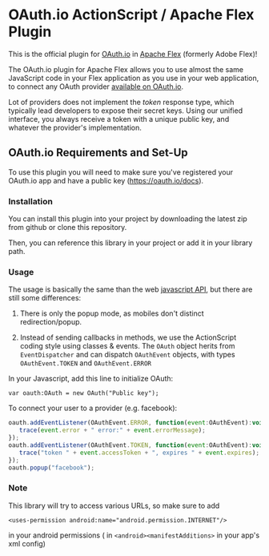 # OAuth.io ActionScript / Apache Flex Plugin

This is the official plugin for [OAuth.io](https://oauth.io) in [Apache Flex](http://flex.apache.org/) (formerly Adobe Flex)!

The OAuth.io plugin for Apache Flex allows you to use almost the same JavaScript code in your Flex application as you use in your web application, to connect any OAuth provider [available on OAuth.io](https://oauth.io/providers).

Lot of providers does not implement the _token_ response type, which typically lead developers to expose their secret keys. Using our unified interface, you always receive a token with a unique public key, and whatever the provider's implementation.


## OAuth.io Requirements and Set-Up

To use this plugin you will need to make sure you've registered your OAuth.io app and have a public key (https://oauth.io/docs).


### Installation

You can install this plugin into your project by downloading the latest zip from github or clone this repository.

Then, you can reference this library in your project or add it in your library path.

### Usage

The usage is basically the same than the web [javascript API](https://oauth.io/docs/api), but there are still some differences:

1. There is only the popup mode, as mobiles don't distinct redirection/popup.

2. Instead of sending callbacks in methods, we use the ActionScript coding style using classes & events. The `OAuth` object herits from `EventDispatcher` and can dispatch `OAuthEvent` objects, with types `OAuthEvent.TOKEN` and `OAuthEvent.ERROR`

In your Javascript, add this line to initialize OAuth:

	var oauth:OAuth = new OAuth("Public key");

To connect your user to a provider (e.g. facebook):

 ```javascript
oauth.addEventListener(OAuthEvent.ERROR, function(event:OAuthEvent):void {
	trace(event.error + " error:" + event.errorMessage);
});
oauth.addEventListener(OAuthEvent.TOKEN, function(event:OAuthEvent):void {
	trace("token " + event.accessToken + ", expires " + event.expires);
});
oauth.popup("facebook");
 ```


### Note

This library will try to access various URLs, so make sure to add

	<uses-permission android:name="android.permission.INTERNET"/>

in your android permissions ( in `<android><manifestAdditions>` in your app's xml config)